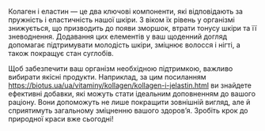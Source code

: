Колаген і еластин — це два ключові компоненти, які відповідають за пружність і еластичність нашої шкіри. З віком їх рівень у організмі знижується, що призводить до появи зморшок, втрати тонусу шкіри та її зневоднення. Додавання цих елементів у ваш щоденний догляд допомагає підтримувати молодість шкіри, зміцнює волосся і нігті, а також покращує стан суглобів.

Щоб забезпечити ваш організм необхідною підтримкою, важливо вибирати якісні продукти. Наприклад, за цим посиланням https://biotus.ua/ua/vitaminy/kollagen/kollagen-i-jelastin.html ви знайдете ефективні добавки, які можуть стати ідеальним доповненням до вашого раціону. Вони допоможуть не лише покращити зовнішній вигляд, але й сприятимуть загальному зміцненню вашого здоров’я. Зробіть крок до природної краси вже сьогодні!